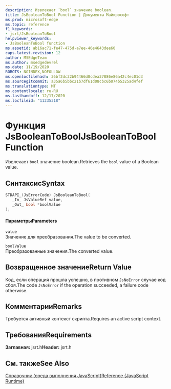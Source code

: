```yaml
---
description: Извлекает `bool` значение boolean.
title: JsBooleanToBool Function | Документы Майкрософт
ms.prod: microsoft-edge
ms.topic: reference
f1_keywords:
- jsrt/JsBooleanToBool
helpviewer_keywords:
- JsBooleanToBool function
ms.assetid: ab16ac71-fe47-475d-a7ee-46e4643dee60
caps.latest.revision: 12
author: MSEdgeTeam
ms.author: msedgedevrel
ms.date: 11/19/2020
ROBOTS: NOINDEX,NOFOLLOW
ms.openlocfilehash: 36bf2dc32b94466d8cdea37886e86a42c4ec01d3
ms.sourcegitcommit: a35a6b5bbc21b7df61d08cbc6b074b5325ad4fef
ms.translationtype: MT
ms.contentlocale: ru-RU
ms.lasthandoff: 12/17/2020
ms.locfileid: "11235318"
---
```

# <span data-ttu-id="3f90c-103">Функция JsBooleanToBool</span><span class="sxs-lookup"><span data-stu-id="3f90c-103">JsBooleanToBool Function</span></span>

<span data-ttu-id="3f90c-104">Извлекает `bool` значение boolean.</span><span class="sxs-lookup"><span data-stu-id="3f90c-104">Retrieves the `bool` value of a Boolean value.</span></span>  
  
## <span data-ttu-id="3f90c-105">Синтаксис</span><span class="sxs-lookup"><span data-stu-id="3f90c-105">Syntax</span></span>  
  
```cpp  
STDAPI_(JsErrorCode) JsBooleanToBool(  
   _In_ JsValueRef value,  
   _Out_ bool *boolValue  
);  
```  
  
#### <span data-ttu-id="3f90c-106">Параметры</span><span class="sxs-lookup"><span data-stu-id="3f90c-106">Parameters</span></span>  
 `value`  
 <span data-ttu-id="3f90c-107">Значение для преобразования.</span><span class="sxs-lookup"><span data-stu-id="3f90c-107">The value to be converted.</span></span>  
  
 `boolValue`  
 <span data-ttu-id="3f90c-108">Преобразованные значения.</span><span class="sxs-lookup"><span data-stu-id="3f90c-108">The converted value.</span></span>  
  
## <span data-ttu-id="3f90c-109">Возвращенное значение</span><span class="sxs-lookup"><span data-stu-id="3f90c-109">Return Value</span></span>  
 <span data-ttu-id="3f90c-110">Код, если операция прошла успешно, в противном `JsNoError` случае код сбоя.</span><span class="sxs-lookup"><span data-stu-id="3f90c-110">The code `JsNoError` if the operation succeeded, a failure code otherwise.</span></span>  
  
## <span data-ttu-id="3f90c-111">Комментарии</span><span class="sxs-lookup"><span data-stu-id="3f90c-111">Remarks</span></span>  
 <span data-ttu-id="3f90c-112">Требуется активный контекст скрипта.</span><span class="sxs-lookup"><span data-stu-id="3f90c-112">Requires an active script context.</span></span>  
  
## <span data-ttu-id="3f90c-113">Требования</span><span class="sxs-lookup"><span data-stu-id="3f90c-113">Requirements</span></span>  
 <span data-ttu-id="3f90c-114">**Заглавная:** jsrt.h</span><span class="sxs-lookup"><span data-stu-id="3f90c-114">**Header:** jsrt.h</span></span>  
  
## <span data-ttu-id="3f90c-115">См. также</span><span class="sxs-lookup"><span data-stu-id="3f90c-115">See Also</span></span>  
 [<span data-ttu-id="3f90c-116">Справочник (среда выполнения JavaScript)</span><span class="sxs-lookup"><span data-stu-id="3f90c-116">Reference (JavaScript Runtime)</span></span>](../chakra-hosting/reference-javascript-runtime.md)
